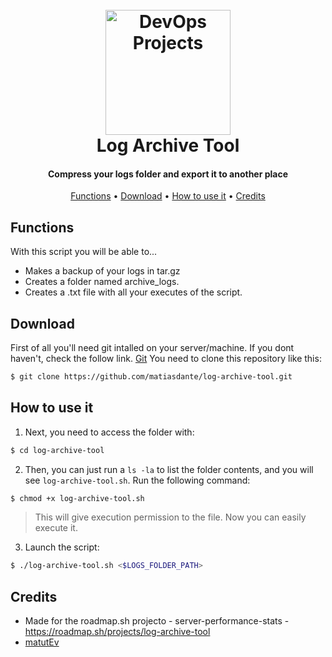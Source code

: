 <h1 align="center">
  <br>
  <a href="https://github.com/matiasdante"><img src="https://bashlogo.com/img/logo/png/full_colored_light.png" alt="DevOps Projects" width="200"></a>
  <br>
  Log Archive Tool
  <br>
</h1>

<h4 align="center">Compress your logs folder and export it to another place</h4>

<p align="center">
  <a href="#Functions">Functions</a> •
  <a href="#Download">Download</a> •
  <a href="#How to use it">How to use it</a> •
  <a href="#Credits">Credits</a> 
</p>

## Functions
With this script you will be able to...
- Makes a backup of your logs in tar.gz
- Creates a folder named archive_logs.
- Creates a .txt file with all your executes of the script.

## Download
First of all you'll need git intalled on your server/machine. If you dont haven't, check the follow link. [Git](https://git-scm.com) 
You need to clone this repository like this: 
```bash
$ git clone https://github.com/matiasdante/log-archive-tool.git
```
## How to use it
1. Next, you need to access the folder with:
```bash
$ cd log-archive-tool
```
2. Then, you can just run a `ls -la` to list the folder contents, and you will see `log-archive-tool.sh`. Run the following command:
```bash
$ chmod +x log-archive-tool.sh
```
> This will give execution permission to the file. Now you can easily execute it.
3. Launch the script:
```bash
$ ./log-archive-tool.sh <$LOGS_FOLDER_PATH>
```

## Credits

* Made for the roadmap.sh projecto - server-performance-stats - https://roadmap.sh/projects/log-archive-tool
* [matutEv](https://github.com/matiasdante)
